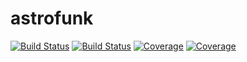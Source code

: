 # astrofunk

[![Build Status](https://travis-ci.com/greatblueship/astrofunk.jl.svg?branch=master)](https://travis-ci.com/greatblueship/astrofunk.jl)
[![Build Status](https://ci.appveyor.com/api/projects/status/github/greatblueship/astrofunk.jl?svg=true)](https://ci.appveyor.com/project/greatblueship/astrofunk-jl)
[![Coverage](https://codecov.io/gh/greatblueship/astrofunk.jl/branch/master/graph/badge.svg)](https://codecov.io/gh/greatblueship/astrofunk.jl)
[![Coverage](https://coveralls.io/repos/github/greatblueship/astrofunk.jl/badge.svg?branch=master)](https://coveralls.io/github/greatblueship/astrofunk.jl?branch=master)
